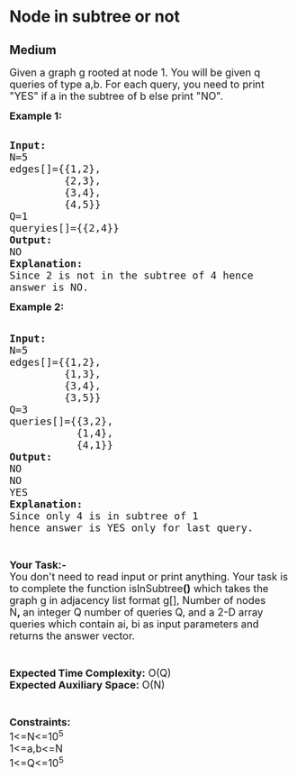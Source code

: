 # Node in subtree or not
## Medium
<div class="problems_problem_content__Xm_eO"><p><span style="font-size: 18px;">Given a graph g rooted at node 1. You will be given q queries of type a,b. For each query, you need to print "YES" if a in the subtree of b else print "NO".</span></p>
<p><span style="font-size: 18px;"><strong>Example 1:</strong> </span><br>&nbsp;</p>
<pre><span style="font-size: 18px;"><strong>Input:</strong> 
N=5 
edges[]={{1,2},
         {2,3}, 
&nbsp;        {3,4},
&nbsp;        {4,5}} 
Q=1 
queryies[]={{2,4}} 
<strong>Output:</strong> 
NO 
<strong>Explanation:</strong> 
Since 2 is not in the subtree of 4 hence 
answer is NO.</span></pre>
<p><strong><span style="font-size: 18px;">Example 2:</span></strong></p>
<pre><span style="font-size: 18px;">
<strong>Input:
</strong>N=5
edges[]={{1,2},
         {1,3},
         {3,4},
         {3,5}}
Q=3
queries[]={{3,2},
&nbsp;          {1,4},
&nbsp;          {4,1}}
<strong>Output:</strong>
NO
NO
YES
<strong>Explanation:</strong>
Since only 4 is in subtree of 1 
hence answer is YES only for last query.</span></pre>
<p>&nbsp;</p>
<p><span style="font-size: 18px;"><strong>Your Task:-</strong><br>You don't need to read input or print anything. Your task is to complete the function isInSubtree<strong>()</strong>&nbsp;which takes the graph g in adjacency list format&nbsp;g[], Number of nodes N<strong>,&nbsp;</strong>an integer Q number of queries Q, and a 2-D array queries which contain ai, bi as input parameters&nbsp;and returns the answer vector.</span></p>
<p>&nbsp;</p>
<p><span style="font-size: 18px;"><strong>Expected Time Complexity:</strong>&nbsp;O(Q)<br><strong>Expected Auxiliary Space:</strong>&nbsp;O(N)</span></p>
<p>&nbsp;</p>
<p><span style="font-size: 18px;"><strong>Constraints:</strong><br>1&lt;=N&lt;=10<sup>5</sup><br>1&lt;=a,b&lt;=N<br>1&lt;=Q&lt;=10<sup>5</sup></span></p></div>